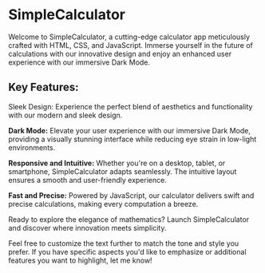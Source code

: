 # SimpleCalculator
Welcome to SimpleCalculator, a cutting-edge calculator app meticulously crafted with HTML, CSS, and JavaScript. Immerse yourself in the future of calculations with our innovative design and enjoy an enhanced user experience with our immersive Dark Mode.

## Key Features:
Sleek Design: Experience the perfect blend of aesthetics and functionality with our modern and sleek design.

**Dark Mode:** Elevate your user experience with our immersive Dark Mode, providing a visually stunning interface while reducing eye strain in low-light environments.

**Responsive and Intuitive:** Whether you're on a desktop, tablet, or smartphone, SimpleCalculator adapts seamlessly. The intuitive layout ensures a smooth and user-friendly experience.

**Fast and Precise:** Powered by JavaScript, our calculator delivers swift and precise calculations, making every computation a breeze.

Ready to explore the elegance of mathematics? Launch SimpleCalculator and discover where innovation meets simplicity.

Feel free to customize the text further to match the tone and style you prefer. If you have specific aspects you'd like to emphasize or additional features you want to highlight, let me know!
